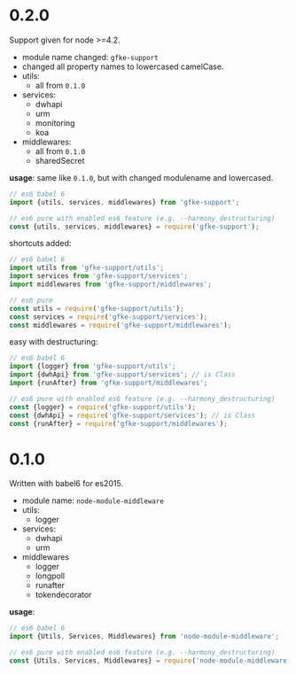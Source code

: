 # 0.2.0
Support given for node >=4.2.

* module name changed: ``` gfke-support ```
* changed all property names to lowercased camelCase.
* utils:
    * all from ``` 0.1.0 ```
* services:
    * dwhapi
    * urm
    * monitoring
    * koa
* middlewares:
    * all from ``` 0.1.0 ```
    * sharedSecret

**usage**:
same like ``` 0.1.0 ```, but with changed modulename and lowercased.

```JavaScript
// es6 babel 6
import {utils, services, middlewares} from 'gfke-support';

// es6 pure with enabled es6 feature (e.g. --harmony_destructuring)
const {utils, services, middlewares} = require('gfke-support');
```

shortcuts added:

```JavaScript
// es6 babel 6
import utils from 'gfke-support/utils';
import services from 'gfke-support/services';
import middlewares from 'gfke-support/middlewares';

// es6 pure
const utils = require('gfke-support/utils');
const services = require('gfke-support/services');
const middlewares = require('gfke-support/middlewares');
```

easy with destructuring:
```JavaScript
// es6 babel 6
import {logger} from 'gfke-support/utils';
import {dwhApi} from 'gfke-support/services'; // is Class
import {runAfter} from 'gfke-support/middlewares';

// es6 pure with enabled es6 feature (e.g. --harmony_destructuring)
const {logger} = require('gfke-support/utils');
const {dwhApi} = require('gfke-support/services'); // is Class
const {runAfter} = require('gfke-support/middlewares');
```
# 0.1.0

Written with babel6 for es2015.

* module name: ``` node-module-middleware ```
* utils:
    * logger
* services:
    * dwhapi
    * urm
* middlewares
    * logger
    * longpoll
    * runafter
    * tokendecorator

**usage**:
```JavaScript
// es6 babel 6
import {Utils, Services, Middlewares} from 'node-module-middleware';

// es6 pure with enabled es6 feature (e.g. --harmony_destructuring)
const {Utils, Services, Middlewares} = require('node-module-middleware');
```
